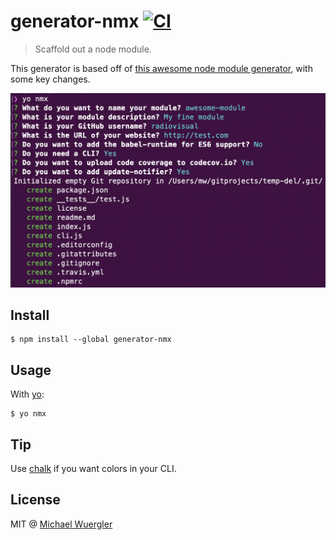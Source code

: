 # generator-nmx [![CI](https://github.com/radiovisual/generator-nmx/actions/workflows/main.yml/badge.svg)](https://github.com/radiovisual/generator-nmx/actions/workflows/main.yml)

> Scaffold out a node module.

This generator is based off of [this awesome node module generator](https://github.com/sindresorhus/generator-nm), with some key changes.

![screenshot](screenshot.png)

## Install

```
$ npm install --global generator-nmx
```

## Usage

With [yo](https://github.com/yeoman/yo):

```
$ yo nmx
```

## Tip

Use [chalk](https://github.com/sindresorhus/chalk) if you want colors in your CLI.

## License

MIT @ [Michael Wuergler](https://github.com/radiovisual)

